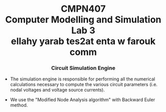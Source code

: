 # <div align="center" > CMPN407 <br> Computer Modelling and Simulation <br> Lab 3 <br> ellahy yarab tes2at enta w farouk comm </div> 

### <div align="center" > Circuit Simulation Engine </div>

- The simulation engine is responsible for performing all the numerical calculations
necessary to compute the various circuit parameters (i.e. nodal voltages and voltage source
currents).

- We use the "Modified Node Analysis algorithm" with Backward Euler method.
